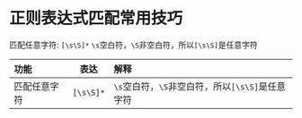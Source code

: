 # 正则表达式匹配常用技巧

匹配任意字符: `[\s\S]*`
`\s`空白符，`\S`非空白符，所以`[\s\S]`是任意字符

| 功能 | 表达 | 解释 |
| :-----| :----: | :---- |
| 匹配任意字符 | `[\s\S]*` | `\s`空白符，`\S`非空白符，所以`[\s\S]`是任意字符 |

